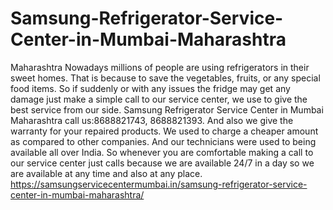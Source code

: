 # Samsung-Refrigerator-Service-Center-in-Mumbai-Maharashtra
Maharashtra Nowadays millions of people are using refrigerators in their sweet homes. That is because to save the vegetables, fruits, or any special food items. So if suddenly or with any issues the fridge may get any damage just make a simple call to our service center, we use to give the best service from our side. Samsung Refrigerator Service Center in Mumbai Maharashtra call us:8688821743, 8688821393. And also we give the warranty for your repaired products. We used to charge a cheaper amount as compared to other companies. And our technicians were used to being available all over India. So whenever you are comfortable making a call to our service center just calls because we are available 24/7 in a day so we are available at any time and also at any place. https://samsungservicecentermumbai.in/samsung-refrigerator-service-center-in-mumbai-maharashtra/
